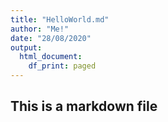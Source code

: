 ```yaml
---
title: "HelloWorld.md"
author: "Me!"
date: "28/08/2020"
output:
  html_document:
    df_print: paged
---
```

## This is a markdown file


